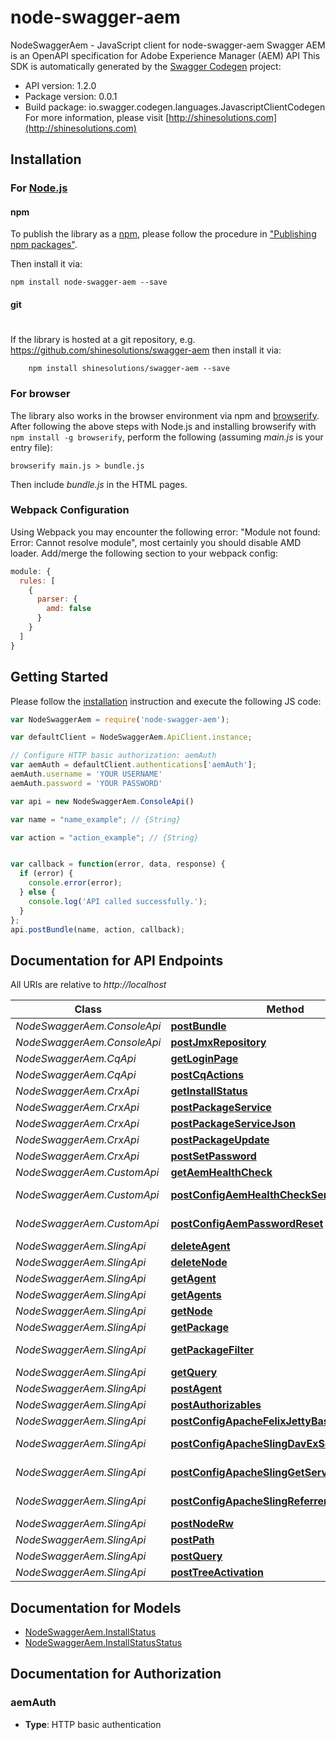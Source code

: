 # node-swagger-aem

NodeSwaggerAem - JavaScript client for node-swagger-aem
Swagger AEM is an OpenAPI specification for Adobe Experience Manager (AEM) API
This SDK is automatically generated by the [Swagger Codegen](https://github.com/swagger-api/swagger-codegen) project:

- API version: 1.2.0
- Package version: 0.0.1
- Build package: io.swagger.codegen.languages.JavascriptClientCodegen
For more information, please visit [http://shinesolutions.com](http://shinesolutions.com)

## Installation

### For [Node.js](https://nodejs.org/)

#### npm

To publish the library as a [npm](https://www.npmjs.com/),
please follow the procedure in ["Publishing npm packages"](https://docs.npmjs.com/getting-started/publishing-npm-packages).

Then install it via:

```shell
npm install node-swagger-aem --save
```

#### git
#
If the library is hosted at a git repository, e.g.
https://github.com/shinesolutions/swagger-aem
then install it via:

```shell
    npm install shinesolutions/swagger-aem --save
```

### For browser

The library also works in the browser environment via npm and [browserify](http://browserify.org/). After following
the above steps with Node.js and installing browserify with `npm install -g browserify`,
perform the following (assuming *main.js* is your entry file):

```shell
browserify main.js > bundle.js
```

Then include *bundle.js* in the HTML pages.

### Webpack Configuration

Using Webpack you may encounter the following error: "Module not found: Error:
Cannot resolve module", most certainly you should disable AMD loader. Add/merge
the following section to your webpack config:

```javascript
module: {
  rules: [
    {
      parser: {
        amd: false
      }
    }
  ]
}
```

## Getting Started

Please follow the [installation](#installation) instruction and execute the following JS code:

```javascript
var NodeSwaggerAem = require('node-swagger-aem');

var defaultClient = NodeSwaggerAem.ApiClient.instance;

// Configure HTTP basic authorization: aemAuth
var aemAuth = defaultClient.authentications['aemAuth'];
aemAuth.username = 'YOUR USERNAME'
aemAuth.password = 'YOUR PASSWORD'

var api = new NodeSwaggerAem.ConsoleApi()

var name = "name_example"; // {String} 

var action = "action_example"; // {String} 


var callback = function(error, data, response) {
  if (error) {
    console.error(error);
  } else {
    console.log('API called successfully.');
  }
};
api.postBundle(name, action, callback);

```

## Documentation for API Endpoints

All URIs are relative to *http://localhost*

Class | Method | HTTP request | Description
------------ | ------------- | ------------- | -------------
*NodeSwaggerAem.ConsoleApi* | [**postBundle**](docs/ConsoleApi.md#postBundle) | **POST** /system/console/bundles/{name} | 
*NodeSwaggerAem.ConsoleApi* | [**postJmxRepository**](docs/ConsoleApi.md#postJmxRepository) | **POST** /system/console/jmx/com.adobe.granite:type&#x3D;Repository/op/{action} | 
*NodeSwaggerAem.CqApi* | [**getLoginPage**](docs/CqApi.md#getLoginPage) | **GET** /libs/granite/core/content/login.html | 
*NodeSwaggerAem.CqApi* | [**postCqActions**](docs/CqApi.md#postCqActions) | **POST** /.cqactions.html | 
*NodeSwaggerAem.CrxApi* | [**getInstallStatus**](docs/CrxApi.md#getInstallStatus) | **GET** /crx/packmgr/installstatus.jsp | 
*NodeSwaggerAem.CrxApi* | [**postPackageService**](docs/CrxApi.md#postPackageService) | **POST** /crx/packmgr/service.jsp | 
*NodeSwaggerAem.CrxApi* | [**postPackageServiceJson**](docs/CrxApi.md#postPackageServiceJson) | **POST** /crx/packmgr/service/.json/{path} | 
*NodeSwaggerAem.CrxApi* | [**postPackageUpdate**](docs/CrxApi.md#postPackageUpdate) | **POST** /crx/packmgr/update.jsp | 
*NodeSwaggerAem.CrxApi* | [**postSetPassword**](docs/CrxApi.md#postSetPassword) | **POST** /crx/explorer/ui/setpassword.jsp | 
*NodeSwaggerAem.CustomApi* | [**getAemHealthCheck**](docs/CustomApi.md#getAemHealthCheck) | **GET** /system/health | 
*NodeSwaggerAem.CustomApi* | [**postConfigAemHealthCheckServlet**](docs/CustomApi.md#postConfigAemHealthCheckServlet) | **POST** /apps/system/config.{runmode}/com.shinesolutions.healthcheck.hc.impl.ActiveBundleHealthCheck | 
*NodeSwaggerAem.CustomApi* | [**postConfigAemPasswordReset**](docs/CustomApi.md#postConfigAemPasswordReset) | **POST** /apps/system/config.{runmode}/com.shinesolutions.aem.passwordreset.Activator | 
*NodeSwaggerAem.SlingApi* | [**deleteAgent**](docs/SlingApi.md#deleteAgent) | **DELETE** /etc/replication/agents.{runmode}/{name} | 
*NodeSwaggerAem.SlingApi* | [**deleteNode**](docs/SlingApi.md#deleteNode) | **DELETE** /{path}/{name} | 
*NodeSwaggerAem.SlingApi* | [**getAgent**](docs/SlingApi.md#getAgent) | **GET** /etc/replication/agents.{runmode}/{name} | 
*NodeSwaggerAem.SlingApi* | [**getAgents**](docs/SlingApi.md#getAgents) | **GET** /etc/replication/agents.{runmode}.-1.json | 
*NodeSwaggerAem.SlingApi* | [**getNode**](docs/SlingApi.md#getNode) | **GET** /{path}/{name} | 
*NodeSwaggerAem.SlingApi* | [**getPackage**](docs/SlingApi.md#getPackage) | **GET** /etc/packages/{group}/{name}-{version}.zip | 
*NodeSwaggerAem.SlingApi* | [**getPackageFilter**](docs/SlingApi.md#getPackageFilter) | **GET** /etc/packages/{group}/{name}-{version}.zip/jcr:content/vlt:definition/filter.tidy.2.json | 
*NodeSwaggerAem.SlingApi* | [**getQuery**](docs/SlingApi.md#getQuery) | **GET** /bin/querybuilder.json | 
*NodeSwaggerAem.SlingApi* | [**postAgent**](docs/SlingApi.md#postAgent) | **POST** /etc/replication/agents.{runmode}/{name} | 
*NodeSwaggerAem.SlingApi* | [**postAuthorizables**](docs/SlingApi.md#postAuthorizables) | **POST** /libs/granite/security/post/authorizables | 
*NodeSwaggerAem.SlingApi* | [**postConfigApacheFelixJettyBasedHttpService**](docs/SlingApi.md#postConfigApacheFelixJettyBasedHttpService) | **POST** /apps/system/config.{runmode}/org.apache.felix.http | 
*NodeSwaggerAem.SlingApi* | [**postConfigApacheSlingDavExServlet**](docs/SlingApi.md#postConfigApacheSlingDavExServlet) | **POST** /apps/system/config.{runmode}/org.apache.sling.jcr.davex.impl.servlets.SlingDavExServlet | 
*NodeSwaggerAem.SlingApi* | [**postConfigApacheSlingGetServlet**](docs/SlingApi.md#postConfigApacheSlingGetServlet) | **POST** /apps/system/config.{runmode}/org.apache.sling.servlets.get.DefaultGetServlet | 
*NodeSwaggerAem.SlingApi* | [**postConfigApacheSlingReferrerFilter**](docs/SlingApi.md#postConfigApacheSlingReferrerFilter) | **POST** /apps/system/config.{runmode}/org.apache.sling.security.impl.ReferrerFilter | 
*NodeSwaggerAem.SlingApi* | [**postNodeRw**](docs/SlingApi.md#postNodeRw) | **POST** /{path}/{name}.rw.html | 
*NodeSwaggerAem.SlingApi* | [**postPath**](docs/SlingApi.md#postPath) | **POST** /{path}/ | 
*NodeSwaggerAem.SlingApi* | [**postQuery**](docs/SlingApi.md#postQuery) | **POST** /bin/querybuilder.json | 
*NodeSwaggerAem.SlingApi* | [**postTreeActivation**](docs/SlingApi.md#postTreeActivation) | **POST** /etc/replication/treeactivation.html | 


## Documentation for Models

 - [NodeSwaggerAem.InstallStatus](docs/InstallStatus.md)
 - [NodeSwaggerAem.InstallStatusStatus](docs/InstallStatusStatus.md)


## Documentation for Authorization


### aemAuth

- **Type**: HTTP basic authentication

